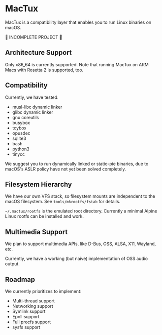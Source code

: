 # MacTux
MacTux is a compatibility layer that enables you to run Linux binaries on macOS.

🚧 INCOMPLETE PROJECT 🚧

## Architecture Support
Only x86_64 is currently supported. Note that running MacTux on ARM Macs with Rosetta 2 is supported, too.

## Compatibility
Currently, we have tested:

 - musl-libc dynamic linker
 - glibc dynamic linker
 - gnu coreutils
 - busybox
 - toybox
 - opusdec
 - sqlite3
 - bash
 - python3
 - tinycc

We suggest you to run dynamically linked or static-pie binaries, due to macOS's ASLR policy have not yet been solved
completely.

## Filesystem Hierarchy
We have our own VFS stack, so filesystem mounts are independent to the macOS filesystem. See `tools/mkrootfs/fstab` for
details.

`~/.mactux/rootfs` is the emulated root directory. Currently a minimal Alpine Linux rootfs can be installed and work.

## Multimedia Support
We plan to support multimedia APIs, like D-Bus, OSS, ALSA, X11, Wayland, etc.

Currently, we have a working \(but naive\) implementation of OSS audio output.

## Roadmap
We currently prioritizes to implement:

 - Multi-thread support
 - Networking support
 - Symlink support
 - Epoll support
 - Full procfs support
 - sysfs support
